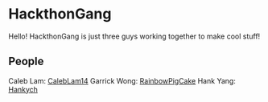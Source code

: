 # HackthonGang
Hello! HackthonGang is just three guys working together to make cool stuff!

## People
Caleb Lam: [CalebLam14](https://github.com/CalebLam14)
Garrick Wong: [RainbowPigCake](https://github.com/RainbowPigCake)
Hank Yang: [Hankych](https://github.com/Hankych)
